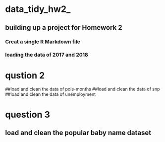 # data_tidy_hw2_

## building up a project for Homework 2

### Creat a single R Markdown file

### loading the data of 2017 and 2018

# qustion 2
##load and clean the data of pols-months
##load and clean the data of snp
##load and clean the data of unemployment

# question 3
## load and clean the popular baby name dataset